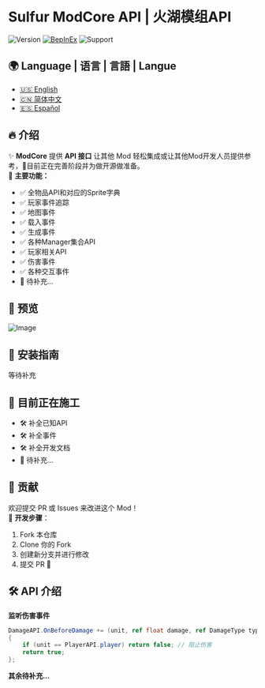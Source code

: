 # Sulfur ModCore API | 火湖模组API
![Version](https://img.shields.io/badge/version-0.2.19Alpha-blue)
[![BepInEx](https://img.shields.io/badge/BepInEx-5.4.21-green)](https://docs.bepinex.dev/)
![Support](https://img.shields.io/badge/support-ModdingCommunity-green)

## 🌍 Language | 语言 | 言語 | Langue
- [🇺🇸 English](README.EN.md)
- [🇨🇳 简体中文](README.md)
- [🇪🇸 Español](README.es.md)

## 🔥 介绍
✨ **ModCore** 提供 **API 接口** 让其他 Mod 轻松集成或让其他Mod开发人员提供参考，🚧目前正在完善阶段并为做开源做准备。  
🎯 **主要功能：**
- ✅ 全物品API和对应的Sprite字典
- ✅ 玩家事件追踪
- ✅ 地图事件
- ✅ 载入事件
- ✅ 生成事件
- ✅ 各种Manager集合API
- ✅ 玩家相关API
- ✅ 伤害事件
- ✅ 各种交互事件
- 📌 待补充...

## 📸 预览
![Image](https://github.com/user-attachments/assets/ec8f7b98-14e3-4478-a2dc-e4dc61fec605)

## 🚀 安装指南
等待补充

## 🚧 目前正在施工
- 🛠️ 补全已知API
- 🛠️ 补全事件
- 🛠️ 补全开发文档
- 📌 待补充...

## 🤝 贡献
欢迎提交 PR 或 Issues 来改进这个 Mod！  
📌 **开发步骤**：
1. Fork 本仓库
2. Clone 你的 Fork
3. 创建新分支并进行修改
4. 提交 PR 🎉

## 🛠 API 介绍
**监听伤害事件**
```csharp
DamageAPI.OnBeforeDamage += (unit, ref float damage, ref DamageType type, ref DamageSourceData source, ref Hitbox hitbox, ref Vector3 point) =>
{
    if (unit == PlayerAPI.player) return false; // 阻止伤害
    return true;
};
```

**其余待补充...**


